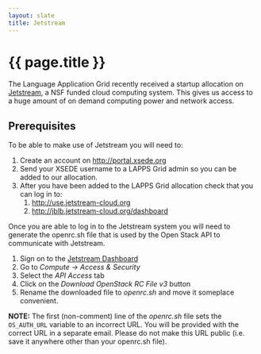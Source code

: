 ```yaml
---
layout: slate
title: Jetstream
---
```


# {{ page.title }}

The Language Application Grid recently received a startup allocation on 
[Jetstream](http://jetstream-cloud.org), a NSF funded cloud computing system.  This 
gives us access to a huge amount of on demand computing power and network access.

## Prerequisites

To be able to make use of Jetstream you will need to:

1. Create an account on http://portal.xsede.org
1. Send your XSEDE username to a LAPPS Grid admin so you can be added to our allocation.
1. After you have been added to the LAPPS Grid allocation check that you can log in to:
    1. http://use.jetstream-cloud.org
    1. http://jblb.jetstream-cloud.org/dashboard

Once you are able to log in to the Jetstream system you will need to generate the
openrc.sh file that is used by the Open Stack API to communicate with Jetstream.

1. Sign on to the [Jetstream Dashboard](https://jblb.jetstream-cloud.org/dashboard)
1. Go to *Compute -> Access & Security*
1. Select the *API Access* tab
1. Click on the *Download OpenStack RC File v3* button
1. Rename the downloaded file to *openrc.sh* and move it someplace convenient.

**NOTE:** The first (non-comment) line of the *openrc.sh* file sets the `OS_AUTH_URL`
variable to an incorrect URL.  You will be provided with the correct URL in a separate 
email.  Please do not make this URL public (i.e. save it anywhere other than your openrc.sh
file).

